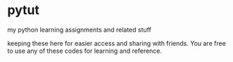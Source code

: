 # pytut
my python learning assignments and related stuff

keeping these here for easier access and sharing with friends.
You are free to use any of these codes for learning and reference.

